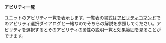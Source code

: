 **アビリティ一覧**

ユニットのアビリティ一覧を表示します。一覧表の書式は[アビリティコマンド](アビリティ.md)でのアビリティ選択ダイアログと一緒なのでそちらの解説を参照してください。アビリティを選択するとそのアビリティの属性の説明一覧と効果範囲を見ることができます。
